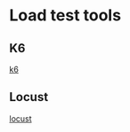 Load test tools
====================================================================================================

K6
----------------------------------------------------------------------------------------------------

[k6](k6)


Locust
----------------------------------------------------------------------------------------------------

[locust](locust)
